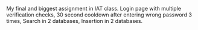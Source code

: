 My final and biggest assignment in IAT class. Login page with multiple verification checks, 30 second cooldown after entering wrong password 3 times, Search in 2 databases, Insertion in 2 databases.
